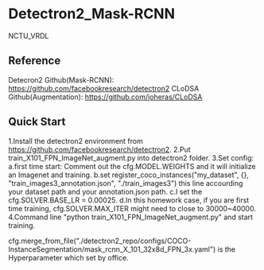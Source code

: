 # Detectron2_Mask-RCNN
NCTU_VRDL

## Reference
Detecron2 Github(Mask-RCNN): https://github.com/facebookresearch/detectron2
CLoDSA Github(Augmentation): https://github.com/joheras/CLoDSA

## Quick Start
1.Install the detectron2 environment from https://github.com/facebookresearch/detectron2.
2.Put train_X101_FPN_ImageNet_augment.py into detectron2 folder.
3.Set config:
  a.first time start: Comment out the cfg.MODEL.WEIGHTS and it will initialize an Imagenet and training.
  b.set register_coco_instances("my_dataset", {}, "train_images3_annotation.json", "./train_images3") this line accourding your dataset       path and your annotation.json path.
  c.I set the cfg.SOLVER.BASE_LR = 0.00025.
  d.In this homework case, if you are first time training, cfg.SOLVER.MAX_ITER might need to close to 30000~40000.
4.Command line "python train_X101_FPN_ImageNet_augment.py" and start training.

cfg.merge_from_file("./detectron2_repo/configs/COCO-InstanceSegmentation/mask_rcnn_X_101_32x8d_FPN_3x.yaml") is the Hyperparameter which set by office.
